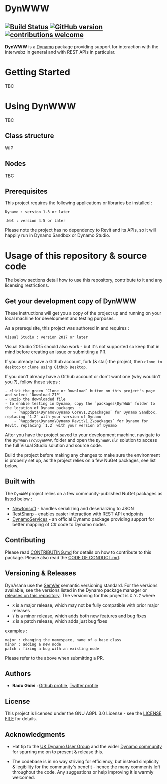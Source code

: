 # DynWWW
[![Build Status](https://travis-ci.org/radumg/DynWWW.svg?branch=master)](https://travis-ci.org/radumg/DynWWW) [![GitHub version](https://badge.fury.io/gh/radumg%2FDynaWeb.svg)](https://badge.fury.io/gh/radumg%2FDynaWeb) [![contributions welcome](https://img.shields.io/badge/contributions-welcome-brightgreen.svg?style=flat)](https://github.com/radumg/DynWWW/blob/master/docs/CONTRIBUTING.md)
---
**DynWWW** is a [Dynamo](http://www.dynamobim.org) package providing support for interaction with the interwebz in general and with REST APIs in particular.

# Getting Started
TBC

# Using DynWWW
TBC

## Class structure
WIP

## Nodes
TBC

## Prerequisites

This project requires the following applications or libraries be installed :

```
Dynamo : version 1.3 or later
```
```
.Net : version 4.5 or later
```

Please note the project has no dependency to Revit and its APIs, so it will happily run in Dynamo Sandbox or Dynamo Studio.

# Usage of this repository & source code

The below sections detail how to use this repository, contribute to it and any licensing restrictions.

## Get your development copy of DynWWW

These instructions will get you a copy of the project up and running on your local machine for development and testing purposes.

As a prerequisite, this project was authored in and requires :
```
Visual Studio : version 2017 or later
```

Visual Studio 2015 should also work - but it's not supported so keep that in mind before creating an issue or submitting a PR.

If you already have a Github account, fork (& star) the project, then `clone to desktop` or `clone using Github Desktop`.

If you don't already have a Github account or don't want one (why wouldn't you ?), follow these steps :
```
- click the green `Clone or Download` button on this project's page and select `Download ZIP`
- unzip the downloaded file
- to enable testing in Dynamo, copy the `packages\DynWWW` folder to the location of Dynamo packages  :
    - `%appdata\Dynamo\Dynamo Core\1.2\packages` for Dynamo Sandbox, replacing `1.2` with your version of Dynamo
    - `%appdata\Dynamo\Dynamo Revit\1.2\packages` for Dynamo for Revit, replacing `1.2` with your version of Dynamo
```

After you have the project saved to your development machine, navigate to the `DynWWW\src\DynWWW\` folder and open the `DynWWW.sln` solution to access the full Visual Studio solution and source code. 

Build the project before making any changes to make sure the environment is properly set up, as the project relies on a few NuGet packages, see list below.

## Built with

The `DynWWW` project relies on a few community-published NuGet packages as listed below :
* [Newtonsoft](https://www.nuget.org/packages/newtonsoft.json/) - handles serializing and deserializing to JSON
* [RestSharp](https://www.nuget.org/packages/RestSharp/) - enables easier interaction with REST API endpoints
* [DynamoServices](https://www.nuget.org/packages/DynamoVisualProgramming.DynamoServices/2.0.0-beta4066) - an official Dynamo package providing support for better mapping of C# code to Dynamo nodes

## Contributing

Please read [CONTRIBUTING.md](https://github.com/radumg/DynWWW/blob/master/docs/CONTRIBUTING.md) for details on how to contribute to this package. Please also read the [CODE OF CONDUCT.md](https://github.com/radumg/DynWWW/blob/master/docs/CODE_OF_CONDUCT.md).

## Versioning & Releases

DynAsana use the [SemVer](http://semver.org/) semantic versioning standard.
For the versions available, see the versions listed in the Dynamo package manager or [releases on this repository](https://github.com/radumg/DynWWW/releases).
The versioning for this project is `X.Y.Z` where
- `X` is a major release, which may not be fully compatible with prior major releases
- `Y` is a minor release, which adds both new features and bug fixes
- `Z` is a patch release, which adds just bug fixes

examples :
```
major : changing the namespace, name of a base class
minor : adding a new node
patch : fixing a bug with an existing node
```

Please refer to the above when submitting a PR.

## Authors

* **Radu Gidei** : [Github profile](https://github.com/radumg), [Twitter profile](https://twitter.com/radugidei)

## License

This project is licensed under the GNU AGPL 3.0 License - see the [LICENSE FILE](https://github.com/radumg/DynWWW/blob/master/LICENSE) for details.

## Acknowledgments

* Hat tip to the [UK Dynamo User Group](http://www.twitter.com/ukdynug) and the wider [Dynamo community](http://www.dynamobim.org) for spurring me on to present & release this.

* The codebase is in no way striving for efficiency, but instead simplicity & legibility for the community's benefit - hence the many comments left throughout the code. Any suggestions or help improving it is warmly welcomed.
